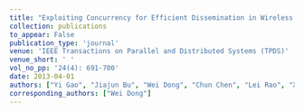 ```yaml
---
title: "Exploiting Concurrency for Efficient Dissemination in Wireless Sensor Networks"
collection: publications
to_appear: False
publication_type: 'journal'
venue: 'IEEE Transactions on Parallel and Distributed Systems (TPDS)'
venue_short: ' '
vol_no_pp: '24(4): 691-700'
date: 2013-04-01
authors: ["Yi Gao", "Jiajun Bu", "Wei Dong", "Chun Chen", "Lei Rao", "Xue Liu"]
corresponding_authors: ["Wei Dong"]
---
```

